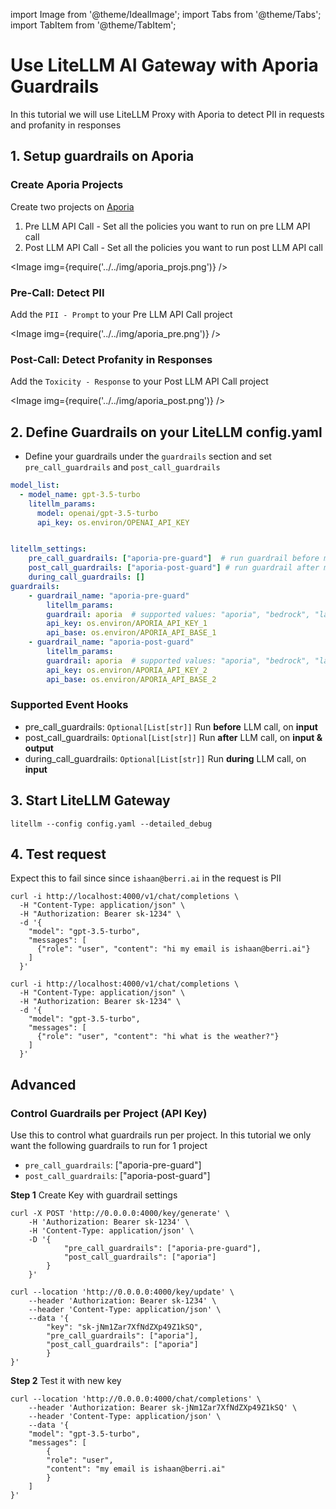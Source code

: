 import Image from '@theme/IdealImage';
import Tabs from '@theme/Tabs';
import TabItem from '@theme/TabItem';

# Use LiteLLM AI Gateway with Aporia Guardrails

In this tutorial we will use LiteLLM Proxy with Aporia to detect PII in requests and profanity in responses

## 1. Setup guardrails on Aporia

### Create Aporia Projects

Create two projects on [Aporia](https://guardrails.aporia.com/)

1. Pre LLM API Call - Set all the policies you want to run on pre LLM API call 
2. Post LLM API Call - Set all the policies you want to run post LLM API call


<Image img={require('../../img/aporia_projs.png')} />


### Pre-Call: Detect PII

Add the `PII - Prompt` to your Pre LLM API Call project

<Image img={require('../../img/aporia_pre.png')} />

### Post-Call: Detect Profanity in Responses

Add the `Toxicity - Response` to your Post LLM API Call project

<Image img={require('../../img/aporia_post.png')} />


## 2. Define Guardrails on your LiteLLM config.yaml 

- Define your guardrails under the `guardrails` section and set `pre_call_guardrails` and `post_call_guardrails`
```yaml
model_list:
  - model_name: gpt-3.5-turbo
    litellm_params:
      model: openai/gpt-3.5-turbo
      api_key: os.environ/OPENAI_API_KEY


litellm_settings:
    pre_call_guardrails: ["aporia-pre-guard"]  # run guardrail before making LLM API call
    post_call_guardrails: ["aporia-post-guard"] # run guardrail after making LLM API call
    during_call_guardrails: []
guardrails:
    - guardrail_name: "aporia-pre-guard"
        litellm_params:
        guardrail: aporia  # supported values: "aporia", "bedrock", "lakera"
        api_key: os.environ/APORIA_API_KEY_1
        api_base: os.environ/APORIA_API_BASE_1
    - guardrail_name: "aporia-post-guard"
        litellm_params:
        guardrail: aporia  # supported values: "aporia", "bedrock", "lakera"
        api_key: os.environ/APORIA_API_KEY_2
        api_base: os.environ/APORIA_API_BASE_2
```

### Supported Event Hooks

- pre_call_guardrails:    `Optional[List[str]]` Run **before** LLM call, on **input**
- post_call_guardrails:   `Optional[List[str]]` Run **after** LLM call, on **input & output**
- during_call_guardrails: `Optional[List[str]]` Run **during** LLM call, on **input**

## 3. Start LiteLLM Gateway 


```shell
litellm --config config.yaml --detailed_debug
```

## 4. Test request 

<Tabs>
<TabItem label="Unsuccessful call" value = "not-allowed">

Expect this to fail since since `ishaan@berri.ai` in the request is PII

```shell
curl -i http://localhost:4000/v1/chat/completions \
  -H "Content-Type: application/json" \
  -H "Authorization: Bearer sk-1234" \
  -d '{
    "model": "gpt-3.5-turbo",
    "messages": [
      {"role": "user", "content": "hi my email is ishaan@berri.ai"}
    ]
  }'
```

</TabItem>

<TabItem label="Successful Call " value = "allowed">

```shell
curl -i http://localhost:4000/v1/chat/completions \
  -H "Content-Type: application/json" \
  -H "Authorization: Bearer sk-1234" \
  -d '{
    "model": "gpt-3.5-turbo",
    "messages": [
      {"role": "user", "content": "hi what is the weather?"}
    ]
  }'
```

</TabItem>


</Tabs>

## Advanced
### Control Guardrails per Project (API Key)

Use this to control what guardrails run per project. In this tutorial we only want the following guardrails to run for 1 project
- `pre_call_guardrails`: ["aporia-pre-guard"]
- `post_call_guardrails`: ["aporia-post-guard"]

**Step 1** Create Key with guardrail settings

<Tabs>
<TabItem value="/key/generate" label="/key/generate">

```shell
curl -X POST 'http://0.0.0.0:4000/key/generate' \
    -H 'Authorization: Bearer sk-1234' \
    -H 'Content-Type: application/json' \
    -D '{
            "pre_call_guardrails": ["aporia-pre-guard"],
            "post_call_guardrails": ["aporia"]
        }
    }'
```

</TabItem>
<TabItem value="/key/update" label="/key/update">

```shell
curl --location 'http://0.0.0.0:4000/key/update' \
    --header 'Authorization: Bearer sk-1234' \
    --header 'Content-Type: application/json' \
    --data '{
        "key": "sk-jNm1Zar7XfNdZXp49Z1kSQ",
        "pre_call_guardrails": ["aporia"],
        "post_call_guardrails": ["aporia"]
        }
}'
```

</TabItem>
</Tabs>

**Step 2** Test it with new key

```shell
curl --location 'http://0.0.0.0:4000/chat/completions' \
    --header 'Authorization: Bearer sk-jNm1Zar7XfNdZXp49Z1kSQ' \
    --header 'Content-Type: application/json' \
    --data '{
    "model": "gpt-3.5-turbo",
    "messages": [
        {
        "role": "user",
        "content": "my email is ishaan@berri.ai"
        }
    ]
}'
```



